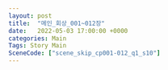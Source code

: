 ```yaml
---
layout: post
title:  "메인_회상_001~012장"
date:   2022-05-03 17:00:00 +0000
categories: Main
Tags: Story Main
SceneCode: ["scene_skip_cp001-012_q1_s10"]
---
```

